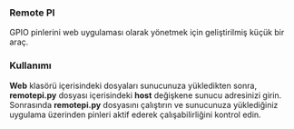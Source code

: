 <h3>Remote PI</h3>

GPIO pinlerini web uygulaması olarak yönetmek için geliştirilmiş küçük bir araç.

<h3>Kullanımı</h3>
<b>Web</b> klasörü içerisindeki dosyaları sunucunuza yükledikten sonra, <b>remotepi.py</b> dosyası içerisindeki <b>host</b> değişkene sunucu adresinizi girin. Sonrasında <b>remotepi.py</b> dosyasını çalıştırın ve sunucunuza yüklediğiniz uygulama üzerinden pinleri aktif ederek çalışabilirliğini kontrol edin.
